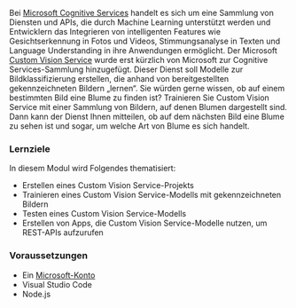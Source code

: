 Bei [Microsoft Cognitive Services](https://azure.microsoft.com/services/cognitive-services/ "Microsoft Cognitive Services") handelt es sich um eine Sammlung von Diensten und APIs, die durch Machine Learning unterstützt werden und Entwicklern das Integrieren von intelligenten Features wie Gesichtserkennung in Fotos und Videos, Stimmungsanalyse in Texten und Language Understanding in ihre Anwendungen ermöglicht. Der Microsoft [Custom Vision Service](https://azure.microsoft.com/services/cognitive-services/custom-vision-service/) wurde erst kürzlich von Microsoft zur Cognitive Services-Sammlung hinzugefügt. Dieser Dienst soll Modelle zur Bildklassifizierung erstellen, die anhand von bereitgestellten gekennzeichneten Bildern „lernen“. Sie würden gerne wissen, ob auf einem bestimmten Bild eine Blume zu finden ist? Trainieren Sie Custom Vision Service mit einer Sammlung von Bildern, auf denen Blumen dargestellt sind. Dann kann der Dienst Ihnen mitteilen, ob auf dem nächsten Bild eine Blume zu sehen ist und sogar, um welche Art von Blume es sich handelt.

### <a name="learning-objectives"></a>Lernziele

In diesem Modul wird Folgendes thematisiert:

- Erstellen eines Custom Vision Service-Projekts
- Trainieren eines Custom Vision Service-Modells mit gekennzeichneten Bildern
- Testen eines Custom Vision Service-Modells
- Erstellen von Apps, die Custom Vision Service-Modelle nutzen, um REST-APIs aufzurufen

### <a name="prerequisites"></a>Voraussetzungen  

<!---TODO: Need links here and better verbiage--->
- Ein [Microsoft-Konto](https://account.microsoft.com/account)
- Visual Studio Code
- Node.js